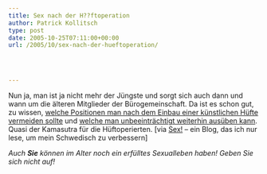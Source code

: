 ```yaml
---
title: Sex nach der H??ftoperation
author: Patrick Kollitsch
type: post
date: 2005-10-25T07:11:00+00:00
url: /2005/10/sex-nach-der-hueftoperation/




---
```

Nun ja, man ist ja nicht mehr der J&uuml;ngste und sorgt sich auch dann und wann um die &auml;lteren Mitglieder der B&uuml;rogemeinschaft. Da ist es schon gut, zu wissen, [welche Positionen man nach dem Einbau einer k&uuml;nstlichen H&uuml;fte vermeiden sollte][1] und [welche man unbeeintr&auml;chtigt weiterhin aus&uuml;ben kann][2]. Quasi der Kamasutra f&uuml;r die H&uuml;ftoperierten. [via [Sex!][3] &#8211; ein Blog, das ich nur lese, um mein Schwedisch zu verbessern]

_Auch **Sie** k&ouml;nnen im Alter noch ein erf&uuml;lltes Sexualleben haben! Geben Sie sich nicht auf!_

 [1]: http://www.aboutjoints.com/patientinfo/topics/sexualconcerns/avoidpositions.html
 [2]: http://www.aboutjoints.com/patientinfo/topics/sexualconcerns/approvedpositions.htm
 [3]: http://sexornot.blogspot.com/2005/10/sex-efter-hftledsoperationen.html
